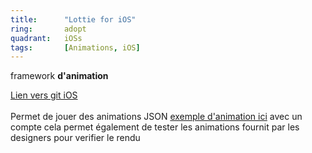 ```yaml
---
title:      "Lottie for iOS"
ring:       adopt
quadrant:   iOSs
tags:       [Animations, iOS]
---
```


<p>framework <b>d'animation</b></p>
<p><a href="https://github.com/airbnb/lottie-ios">Lien vers git iOS</a> <br /> <br />
Permet de jouer des animations JSON
<a href="https://lottiefiles.com/">exemple d'animation ici</a>
avec un compte cela permet également de tester les animations fournit par les designers pour verifier le rendu
</p>